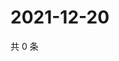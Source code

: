 # 2021-12-20

共 0 条

<!-- BEGIN WEIBO -->
<!-- 最后更新时间 Mon Dec 20 2021 06:08:28 GMT+0800 (China Standard Time) -->

<!-- END WEIBO -->

